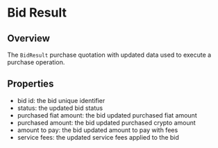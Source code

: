 # Bid Result

## Overview

The `BidResult` purchase quotation with updated data used to execute a purchase operation.

## Properties

- bid id: the bid unique identifier
- status: the updated bid status
- purchased fiat amount: the bid updated purchased fiat amount
- purchased amount: the bid updated purchased crypto amount
- amount to pay: the bid updated amount to pay with fees
- service fees: the updated service fees applied to the bid